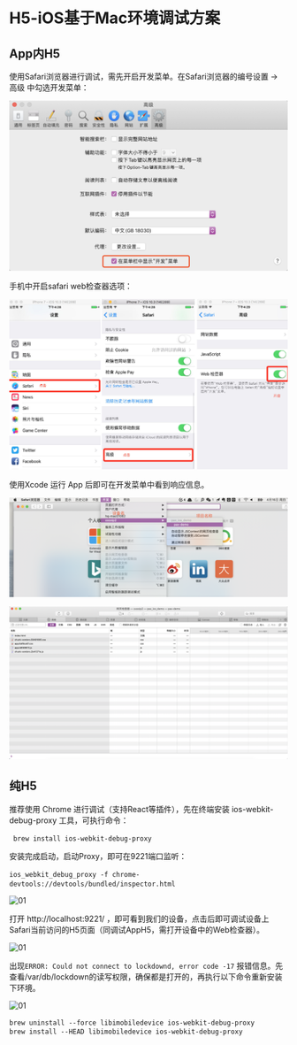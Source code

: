 # H5-iOS基于Mac环境调试方案



## App内H5

使用Safari浏览器进行调试，需先开启开发菜单。在Safari浏览器的编号设置 -> 高级 中勾选开发菜单：

![01](./images/01.png)

手机中开启safari web检查器选项：

![01](./images/02.jpg)

使用Xcode 运行 App 后即可在开发菜单中看到响应信息。

![image-20200416152720252](./images/03.png)



![image-202004161521720252](./images/04.png)



## 纯H5

推荐使用 Chrome 进行调试（支持React等插件），先在终端安装 ios-webkit-debug-proxy 工具，可执行命令： 

``` brew install ios-webkit-debug-proxy```

安装完成启动，启动Proxy，即可在9221端口监听：

```ios_webkit_debug_proxy -f chrome-devtools://devtools/bundled/inspector.html```

![01](./images/05.png)



打开 http://localhost:9221/ ，即可看到我们的设备，点击后即可调试设备上Safari当前访问的H5页面（同调试AppH5，需打开设备中的Web检查器）。

![01](./images/06.png)



出现`ERROR: Could not connect to lockdownd, error code -17` 报错信息。先查看/var/db/lockdown的读写权限，确保都是打开的，再执行以下命令重新安装下环境。

![01](./images/07.png)

```
brew uninstall --force libimobiledevice ios-webkit-debug-proxy
brew install --HEAD libimobiledevice ios-webkit-debug-proxy
```

